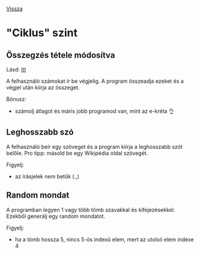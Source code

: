 [Vissza](../README.md)

# "Ciklus" szint

## Összegzés tétele módosítva

Lásd: [itt](T.md)

A felhasználó számokat ír be végjelig.
A program összeadja ezeket és a végjel után kiírja az összeget.

Bónusz:
- számolj átlagot és máris jobb programod van, mint az e-kréta :ok_hand:

## Leghosszabb szó

A felhasználó beír egy szöveget és a program kiírja a leghosszabb szót belőle. Pro tipp: másold be egy Wikipédia oldal szövegét.

Figyelj:
- az írásjelek nem betűk (.,)

## Random mondat

A programban legyen 1 vagy több tömb szavakkal és kifejezésekkel. Ezekből generálj egy random mondatot.

Figyelj:
- ha a tömb hossza 5, nincs 5-ös indexű elem, mert az utolsó elem indexe 4